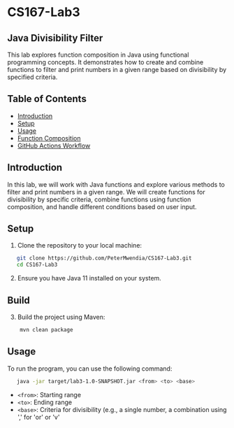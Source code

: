 # CS167-Lab3

## Java Divisibility Filter

This lab explores function composition in Java using functional programming concepts. It demonstrates how to create and combine functions to filter and print numbers in a given range based on divisibility by specified criteria.

## Table of Contents

- [Introduction](#introduction)
- [Setup](#setup)
- [Usage](#usage)
- [Function Composition](#function-composition)
- [GitHub Actions Workflow](#github-actions-workflow)

## Introduction

In this lab, we will work with Java functions and explore various methods to filter and print numbers in a given range. We will create functions for divisibility by specific criteria, combine functions using function composition, and handle different conditions based on user input.

## Setup

1. Clone the repository to your local machine:

```bash
   git clone https://github.com/PeterMwendia/CS167-Lab3.git
   cd CS167-Lab3
   ```

2. Ensure you have Java 11 installed on your system.

## Build

3. Build the project using Maven:

```bash
    mvn clean package
   ```

## Usage

To run the program, you can use the following command:

```bash
   java -jar target/lab3-1.0-SNAPSHOT.jar <from> <to> <base>
   ```
- `<from>`: Starting range
- `<to>`: Ending range
- `<base>`: Criteria for divisibility (e.g., a single number, a combination using ',' for 'or' or 'v'